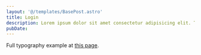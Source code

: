 ```yaml
---
layout: '@/templates/BasePost.astro'
title: Login
description: Lorem ipsum dolor sit amet consectetur adipisicing elit. Tenetur vero esse non molestias eos excepturi.
pubDate:
---
```


Full typography example at [this page](../sixth-post/).
